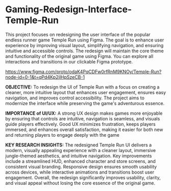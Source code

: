 # Gaming-Redesign-Interface-Temple-Run
This project focuses on redesigning the user interface of the popular endless runner game Temple Run using Figma.  The goal is to enhance user experience by improving visual layout, simplifying navigation, and ensuring intuitive and accessible controls.  The redesign will maintain the core theme and functionality of the original game using Figma.
You can explore all interactions and transitions in our clickable Figma prototype.

https://www.figma.com/proto/odaK4PqCDFw0rfRnM9KNOy/Temple-Run?node-id=0-1&t=qPd4Kp2jIHpSzeCB-1




**OBJECTIVE:** To redesign the UI of Temple Run with a focus on creating a cleaner, more intuitive layout that enhances user engagement, ensures easy navigation, and improves control accessibility. 
           The project aims to modernize the interface while preserving the game's adventurous essence.

**IMPORTANCE of UI/UX:** A strong UX design makes games more enjoyable by ensuring that controls are intuitive, navigation is seamless, and visuals guide players effectively. 
                     Good UX minimizes frustration, keeps players immersed, and enhances overall satisfaction, making it easier for both new and returning players to engage deeply with the game

**KEY RESEARCH INSIGHTS:**
The redesigned Temple Run UI delivers a modern, visually appealing experience with a cleaner layout, immersive jungle-themed aesthetics, and intuitive navigation. Key improvements include a streamlined HUD, enhanced character and store screens, and consistent visual branding. Responsive design ensures smooth usability across devices, while interactive animations and transitions boost user engagement. Overall, the redesign significantly improves usability, clarity, and visual appeal without losing the core essence of the original game.


